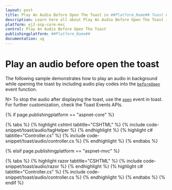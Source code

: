 ```yaml
---
layout: post
title: Play An Audio Before Open The Toast in ##Platform_Name## Toast Component
description: Learn here all about Play An Audio Before Open The Toast in Syncfusion ##Platform_Name## Toast component of Syncfusion Essential JS 2 and more.
platform: ej2-asp-core-mvc
control: Play An Audio Before Open The Toast
publishingplatform: ##Platform_Name##
documentation: ug
---
```



# Play an audio before open the toast

The following sample demonstrates how to play an audio in background while opening the toast by including audio play codes into the [`beforeOpen`](https://help.syncfusion.com/cr/aspnetcore-js2/Syncfusion.EJ2.Notifications.Toast.html#Syncfusion_EJ2_Notifications_Toast_BeforeOpen) event function.

N> To stop the audio after displaying the toast, use the [`open`](https://help.syncfusion.com/cr/aspnetcore-js2/Syncfusion.EJ2.Notifications.Toast.html#Syncfusion_EJ2_Notifications_Toast_Open) event in toast. For further customization, check the Toast Events APIs.

{% if page.publishingplatform == "aspnet-core" %}

{% tabs %}
{% highlight cshtml tabtitle="CSHTML" %}
{% include code-snippet/toast/audio/tagHelper %}
{% endhighlight %}
{% highlight c# tabtitle="Controller.cs" %}
{% include code-snippet/toast/audio/controller.cs %}
{% endhighlight %}
{% endtabs %}

{% elsif page.publishingplatform == "aspnet-mvc" %}

{% tabs %}
{% highlight razor tabtitle="CSHTML" %}
{% include code-snippet/toast/audio/razor %}
{% endhighlight %}
{% highlight c# tabtitle="Controller.cs" %}
{% include code-snippet/toast/audio/controller.cs %}
{% endhighlight %}
{% endtabs %}
{% endif %}


